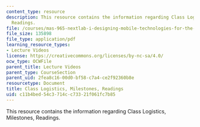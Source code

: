 ```yaml
---
content_type: resource
description: This resource contains the information regarding Class Logistics, Milestones,
  Readings.
file: /courses/mas-965-nextlab-i-designing-mobile-technologies-for-the-next-billion-users-fall-2008/c11b4bed54c3714cc73321f061fc7b85_MITMAS_965F08_Lec04_logic.pdf
file_size: 135898
file_type: application/pdf
learning_resource_types:
- Lecture Videos
license: https://creativecommons.org/licenses/by-nc-sa/4.0/
ocw_type: OCWFile
parent_title: Lecture Videos
parent_type: CourseSection
parent_uid: 2fea8c16-00d0-bf58-c7a4-ce2f92360b8e
resourcetype: Document
title: Class Logistics, Milestones, Readings
uid: c11b4bed-54c3-714c-c733-21f061fc7b85
---
```

This resource contains the information regarding Class Logistics, Milestones, Readings.